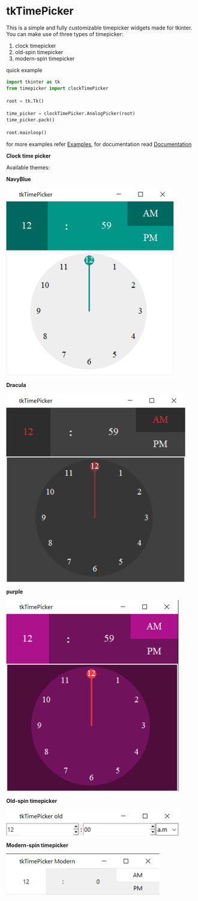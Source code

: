 # tkTimePicker

This is a simple and fully customizable timepicker widgets made for tkinter. You can make use of
three types of timepicker:

1. clock timepicker
2. old-spin timepicker
3. modern-spin timepicker

quick example
```python
import tkinter as tk
from timepicker import clockTimePicker

root = tk.Tk()

time_picker = clockTimePicker.AnalogPicker(root)
time_picker.pack()

root.mainloop()
```

for more examples refer [Examples](examples),
for documentation read [Documentation](Documentation.md)

**Clock time picker**

Available themes:

<a id="themes"></a>
**NavyBlue**

![NavyBlue](ReadMeImages/NavyBlue.png)

**Dracula**

![Dracula](ReadMeImages/DraculaDark.png)

**purple**

![Purple](ReadMeImages/Purple.png)

**Old-spin timepicker**

![old-spin timepicker](ReadMeImages/SpinTimeold.png)

**Modern-spin timepicker**

![old-spin timepicker](ReadMeImages/SpinTimeModern.png)
